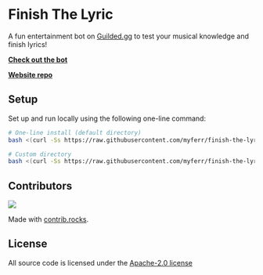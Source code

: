 # Finish The Lyric

A fun entertainment bot on [Guilded.gg](https://guilded.gg) to test your musical knowledge and finish lyrics!

[**Check out the bot**](https://finishthelyric.pages.dev)

[**Website repo**](https://github.com/finish-the-lyric-bot/website)

## Setup
Set up and run locally using the following one-line command:
```sh
# One-line install (default directory)
bash <(curl -Ss https://raw.githubusercontent.com/myferr/finish-the-lyric/refs/heads/main/x.sh)

# Custom directory
bash <(curl -Ss https://raw.githubusercontent.com/myferr/finish-the-lyric/refs/heads/main/x.sh) /path/to/custom-directory
```

## Contributors
<a href="https://github.com/myferr/finish-the-lyric/graphs/contributors">
  <img src="https://contrib.rocks/image?repo=myferr/finish-the-lyric" />
</a>

Made with [contrib.rocks](https://contrib.rocks).

## License

All source code is licensed under the [Apache-2.0 license](LICENSE)
